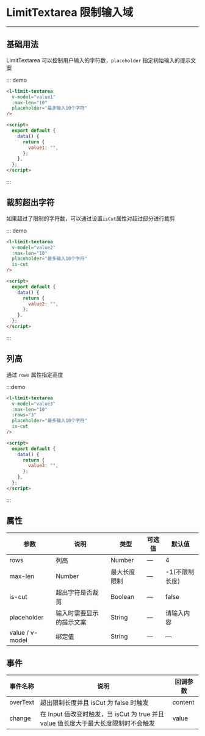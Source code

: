 <script>
export default {
  data() {
    return {
      value1: "",
      value2: "",
      value3: "",
      value4: ""
    };
  }
};
</script>

# LimitTextarea 限制输入域

---

## 基础用法

LimitTextarea 可以控制用户输入的字符数，`placeholder` 指定初始输入的提示文案

<div class="demo-block">
<l-limit-textarea v-model="value1" :maxLen="10" placeholder="最多输入10个字符"></l-limit-textarea>
</div>

::: demo

```html
<l-limit-textarea
  v-model="value1"
  :max-len="10"
  placeholder="最多输入10个字符"
/>

<script>
  export default {
    data() {
      return {
        value1: "",
      };
    },
  };
</script>
```

:::

## 裁剪超出字符

如果超过了限制的字符数，可以通过设置`isCut`属性对超过部分进行裁剪

<div class="demo-block">
<l-limit-textarea v-model="value2" :max-len="10" placeholder="最多输入10个字符" is-cut></l-limit-textarea>
</div>

::: demo

```html
<l-limit-textarea
  v-model="value2"
  :max-len="10"
  placeholder="最多输入10个字符"
  is-cut
/>

<script>
  export default {
    data() {
      return {
        value2: "",
      };
    },
  };
</script>
```

:::

## 列高

通过 `rows` 属性指定高度

<div class="demo-block">
<l-limit-textarea v-model='value3' :max-len="10" :rows="3" placeholder="最多输入10个字符" is-cut></l-limit-textarea>
</div>

:::demo

```html
<l-limit-textarea
  v-model="value3"
  :max-len="10"
  :rows="3"
  placeholder="最多输入10个字符"
  is-cut
/>

<script>
  export default {
    data() {
      return {
        value3: "",
      };
    },
  };
</script>
```

:::

## 属性

| 参数            | 说明                     | 类型         | 可选值 | 默认值         |
| --------------- | ------------------------ | ------------ | ------ | -------------- |
| rows            | 列高                     | Number       | —      | 4              |
| max-len         | Number                   | 最大长度限制 | —      | -1(不限制长度) |
| is-cut          | 超出字符是否裁剪         | Boolean      | —      | false          |
| placeholder     | 输入时需要显示的提示文案 | String       | —      | 请输入内容     |
| value / v-model | 绑定值                   | String       | —      | —              |

## 事件

| 事件名称 | 说明                                                                                | 回调参数 |
| -------- | ----------------------------------------------------------------------------------- | -------- |
| overText | 超出限制长度并且 isCut 为 false 时触发                                              | content  |
| change   | 在 Input 值改变时触发，当 isCut 为 true 并且 value 值长度大于最大长度限制时不会触发 | value    |
